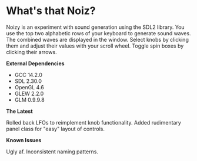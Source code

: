 # What's that Noiz?
Noizy is an experiment with sound generation using the SDL2 library.
You use the top two alphabetic rows of your keyboard to generate sound waves.
The combined waves are displayed in the window.
Select knobs by clicking them and adjust their values with your scroll wheel. Toggle spin boxes by clicking their arrows.

**External Dependencies**
- GCC 14.2.0
- SDL 2.30.0
- OpenGL 4.6
- GLEW 2.2.0
- GLM 0.9.9.8

**The Latest**

Rolled back LFOs to reimplement knob functionality. Added rudimentary panel class for "easy" layout of controls.

**Known Issues**

Ugly af. Inconsistent naming patterns.